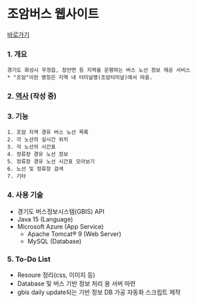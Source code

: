 # 조암버스 웹사이트
[바로가기]
### 1. 개요
    경기도 화성시 우정읍, 장안면 등 지역을 운행하는 버스 노선 정보 제공 서비스
    * "조암"이란 명칭은 지역 내 터미널명(조암터미널)에서 따옴.
### 2. [역사] (작성 중)
### 3. 기능
    1. 조암 지역 경유 버스 노선 목록
    2. 각 노선의 실시간 위치
    3. 각 노선의 시간표
    4. 정류장 경유 노선 정보
    5. 정류장 경유 노선 시간표 모아보기
    6. 노선 및 정류장 검색
    7. 기타
### 4. 사용 기술
* 경기도 버스정보시스템(GBIS) API
* Java 15 (Language)
* Microsoft Azure (App Service)
  *  Apache Tomcat® 9 (Web Server)
  *  MySQL (Database)

### 5. To-Do List
* Resoure 정리(css, 이미지 등)
* Database 및 버스 기반 정보 처리 용 서버 마련
* gbis daily update되는 기반 정보 DB 가공 자동화 스크립트 제작

[바로가기]: (https://joambusapp.azurewebsites.net/main)
[역사]: (./history.md)